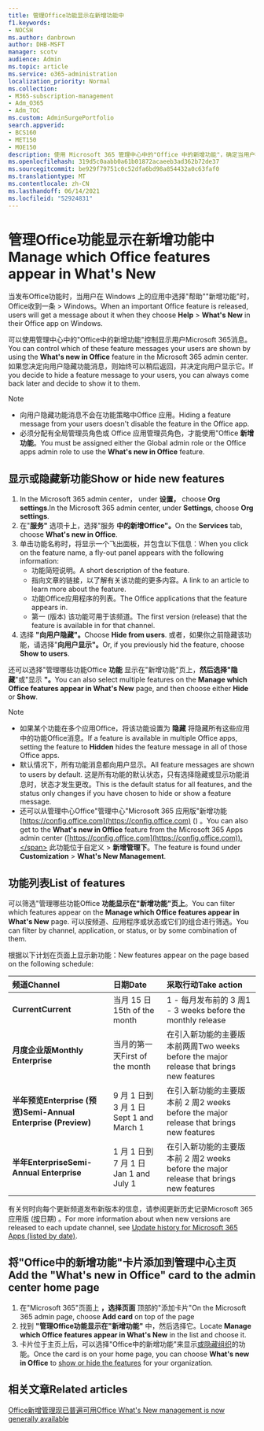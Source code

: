 ```yaml
---
title: 管理Office功能显示在新增功能中
f1.keywords:
- NOCSH
ms.author: danbrown
author: DHB-MSFT
manager: scotv
audience: Admin
ms.topic: article
ms.service: o365-administration
localization_priority: Normal
ms.collection:
- M365-subscription-management
- Adm_O365
- Adm_TOC
ms.custom: AdminSurgePortfolio
search.appverid:
- BCS160
- MET150
- MOE150
description: 使用 Microsoft 365 管理中心中的"Office 中的新增功能"，确定当用户在 Windows > 上的 Office 应用 中选择"帮助""Office 应用 新增功能"时要显示或隐藏的 Microsoft 365 功能。 Office
ms.openlocfilehash: 319d5c0aabb0a61b01872acaeeb3ad362b72de37
ms.sourcegitcommit: be929f79751c0c52dfa6bd98a854432a0c63faf0
ms.translationtype: MT
ms.contentlocale: zh-CN
ms.lasthandoff: 06/14/2021
ms.locfileid: "52924831"
---
```

# <a name="manage-which-office-features-appear-in-whats-new"></a><span data-ttu-id="0c04d-103">管理Office功能显示在新增功能中</span><span class="sxs-lookup"><span data-stu-id="0c04d-103">Manage which Office‎ features appear in What's New</span></span>

<span data-ttu-id="0c04d-104">当发布Office功能时，当用户在 Windows 上的应用中选择"帮助""新增功能"时，Office收到一条  >  Windows。</span><span class="sxs-lookup"><span data-stu-id="0c04d-104">When an important ‎Office‎ feature is released, users will get a message about it when they choose **Help** > **What's New** in their ‎‎Office‎‎ app on ‎Windows‎.</span></span>

<span data-ttu-id="0c04d-105">可以使用管理中心中的"Office中的新增功能"控制显示用户Microsoft 365消息。</span><span class="sxs-lookup"><span data-stu-id="0c04d-105">You can control which of these feature messages your users are shown by using the **What's new in Office** feature in the Microsoft 365 admin center.</span></span> <span data-ttu-id="0c04d-106">如果您决定向用户隐藏功能消息，则始终可以稍后返回，并决定向用户显示它。</span><span class="sxs-lookup"><span data-stu-id="0c04d-106">If you decide to hide a feature message to your users, you can always come back later and decide to show it to them.</span></span>

> [!NOTE]
> - <span data-ttu-id="0c04d-107">向用户隐藏功能消息不会在功能策略中Office 应用。</span><span class="sxs-lookup"><span data-stu-id="0c04d-107">Hiding a feature message from your users doesn't disable the feature in the Office app.</span></span>
> - <span data-ttu-id="0c04d-108">必须分配有全局管理员角色或 Office 应用管理员角色，才能使用"Office **新增功能**。</span><span class="sxs-lookup"><span data-stu-id="0c04d-108">You must be assigned either the Global admin role or the Office apps admin role to use the **What's new in Office** feature.</span></span>

## <a name="show-or-hide-new-features"></a><span data-ttu-id="0c04d-109">显示或隐藏新功能</span><span class="sxs-lookup"><span data-stu-id="0c04d-109">Show or hide new features</span></span> 

1. <span data-ttu-id="0c04d-110">In the Microsoft 365 admin center， under **设置，** choose **Org settings**.</span><span class="sxs-lookup"><span data-stu-id="0c04d-110">In the Microsoft 365 admin center, under **Settings**, choose **Org settings**.</span></span>
2. <span data-ttu-id="0c04d-111">在"**服务"** 选项卡上，选择"服务 **中的新增Office"。**</span><span class="sxs-lookup"><span data-stu-id="0c04d-111">On the **Services** tab, choose **What's new in Office**.</span></span>
3. <span data-ttu-id="0c04d-112">单击功能名称时，将显示一个飞出面板，并包含以下信息：</span><span class="sxs-lookup"><span data-stu-id="0c04d-112">When you click on the feature name, a fly-out panel appears with the following information:</span></span>
     - <span data-ttu-id="0c04d-113">功能简短说明。</span><span class="sxs-lookup"><span data-stu-id="0c04d-113">A short description of the feature.</span></span>
     - <span data-ttu-id="0c04d-114">指向文章的链接，以了解有关该功能的更多内容。</span><span class="sxs-lookup"><span data-stu-id="0c04d-114">A link to an article to learn more about the feature.</span></span>
     - <span data-ttu-id="0c04d-115">功能Office应用程序的列表。</span><span class="sxs-lookup"><span data-stu-id="0c04d-115">The Office applications that the feature appears in.</span></span>
     - <span data-ttu-id="0c04d-116">第一 (版本) 该功能可用于该频道。</span><span class="sxs-lookup"><span data-stu-id="0c04d-116">The first version (release) that the feature is available in for that channel.</span></span>
4. <span data-ttu-id="0c04d-117">选择 **"向用户隐藏"。**</span><span class="sxs-lookup"><span data-stu-id="0c04d-117">Choose **Hide from users**.</span></span> <span data-ttu-id="0c04d-118">或者，如果你之前隐藏该功能，请选择"**向用户显示"。**</span><span class="sxs-lookup"><span data-stu-id="0c04d-118">Or, if you previously hid the feature, choose **Show to users**.</span></span>

<span data-ttu-id="0c04d-119">还可以选择"管理哪些功能Office **功能** 显示在"新增功能"页上，**然后选择"隐藏**"或"显示 **"。**</span><span class="sxs-lookup"><span data-stu-id="0c04d-119">You can also select multiple features on the **Manage which ‎Office‎ features appear in What's New** page, and then choose either **Hide** or **Show**.</span></span>

> [!NOTE]
> - <span data-ttu-id="0c04d-120">如果某个功能在多个应用Office，将该功能设置为 **隐藏** 将隐藏所有这些应用中的功能Office消息。</span><span class="sxs-lookup"><span data-stu-id="0c04d-120">If a feature is available in multiple Office apps, setting the feature to **Hidden** hides the feature message in all of those Office apps.</span></span>
> - <span data-ttu-id="0c04d-121">默认情况下，所有功能消息都向用户显示。</span><span class="sxs-lookup"><span data-stu-id="0c04d-121">All feature messages are shown to users by default.</span></span> <span data-ttu-id="0c04d-122">这是所有功能的默认状态，只有选择隐藏或显示功能消息时，状态才发生更改。</span><span class="sxs-lookup"><span data-stu-id="0c04d-122">This is the default status for all features, and the status only changes if you have chosen to hide or show a feature message.</span></span>
> - <span data-ttu-id="0c04d-123">还可以从管理中心Office"管理中心"Microsoft 365 应用版"新增功能 [https://config.office.com](https://config.office.com) () 。</span><span class="sxs-lookup"><span data-stu-id="0c04d-123">You can also get to the **What's new in Office** feature from the Microsoft 365 Apps admin center ([https://config.office.com](https://config.office.com)).</span></span> <span data-ttu-id="0c04d-124">此功能位于自定义  >  **新增管理下**。</span><span class="sxs-lookup"><span data-stu-id="0c04d-124">The feature is found under **Customization** > **What's New Management**.</span></span>

## <a name="list-of-features"></a><span data-ttu-id="0c04d-125">功能列表</span><span class="sxs-lookup"><span data-stu-id="0c04d-125">List of features</span></span>

<span data-ttu-id="0c04d-126">可以筛选"管理哪些功能Office **功能显示在"新增功能"页上**。</span><span class="sxs-lookup"><span data-stu-id="0c04d-126">You can filter which features appear on the **Manage which ‎Office‎ features appear in What's New** page.</span></span> <span data-ttu-id="0c04d-127">可以按频道、应用程序或状态或它们的组合进行筛选。</span><span class="sxs-lookup"><span data-stu-id="0c04d-127">You can filter by channel, application, or status, or by some combination of them.</span></span>

<span data-ttu-id="0c04d-128">根据以下计划在页面上显示新功能：</span><span class="sxs-lookup"><span data-stu-id="0c04d-128">New features appear on the page based on the following schedule:</span></span>

|<span data-ttu-id="0c04d-129">频道</span><span class="sxs-lookup"><span data-stu-id="0c04d-129">Channel</span></span>|<span data-ttu-id="0c04d-130">日期</span><span class="sxs-lookup"><span data-stu-id="0c04d-130">Date</span></span>|<span data-ttu-id="0c04d-131">采取行动</span><span class="sxs-lookup"><span data-stu-id="0c04d-131">Take action</span></span>|
|:-----|:-----|:-----|
|<span data-ttu-id="0c04d-132">**Current**</span><span class="sxs-lookup"><span data-stu-id="0c04d-132">**Current**</span></span> <br/> |<span data-ttu-id="0c04d-133">当月 15 日</span><span class="sxs-lookup"><span data-stu-id="0c04d-133">15th of the month</span></span>  <br/> |<span data-ttu-id="0c04d-134">1 - 每月发布前的 3 周</span><span class="sxs-lookup"><span data-stu-id="0c04d-134">1 - 3 weeks before the monthly release</span></span> <br/> |
|<span data-ttu-id="0c04d-135">**月度企业版**</span><span class="sxs-lookup"><span data-stu-id="0c04d-135">**Monthly Enterprise**</span></span> <br/> |<span data-ttu-id="0c04d-136">当月的第一天</span><span class="sxs-lookup"><span data-stu-id="0c04d-136">First of the month</span></span>  <br/> |<span data-ttu-id="0c04d-137">在引入新功能的主要版本前两周</span><span class="sxs-lookup"><span data-stu-id="0c04d-137">Two weeks before the major release that brings new features</span></span> |
|<span data-ttu-id="0c04d-138">**半年预览Enterprise (预览)**</span><span class="sxs-lookup"><span data-stu-id="0c04d-138">**Semi-Annual Enterprise (Preview)**</span></span> <br/> |<span data-ttu-id="0c04d-139">9 月 1 日到 3 月 1 日</span><span class="sxs-lookup"><span data-stu-id="0c04d-139">Sept 1 and March 1</span></span> <br/> | <span data-ttu-id="0c04d-140">在引入新功能的主要版本前 2 周</span><span class="sxs-lookup"><span data-stu-id="0c04d-140">2 weeks before the major release that brings new features</span></span>|
|<span data-ttu-id="0c04d-141">**半年Enterprise**</span><span class="sxs-lookup"><span data-stu-id="0c04d-141">**Semi-Annual Enterprise**</span></span> <br/> |<span data-ttu-id="0c04d-142">1 月 1 日到 7 月 1 日</span><span class="sxs-lookup"><span data-stu-id="0c04d-142">Jan 1 and July 1</span></span> <br/> | <span data-ttu-id="0c04d-143">在引入新功能的主要版本前 2 周</span><span class="sxs-lookup"><span data-stu-id="0c04d-143">2 weeks before the major release that brings new features</span></span><br/> |

<span data-ttu-id="0c04d-144">有关何时向每个更新频道发布新版本的信息，请参阅更新历史记录Microsoft 365 应用版 ([按](/officeupdates/update-history-microsoft365-apps-by-date)日期) 。</span><span class="sxs-lookup"><span data-stu-id="0c04d-144">For more information about when new versions are released to each update channel, see [Update history for Microsoft 365 Apps (listed by date)](/officeupdates/update-history-microsoft365-apps-by-date).</span></span>

## <a name="add-the-whats-new-in-office-card-to-the-admin-center-home-page"></a><span data-ttu-id="0c04d-145">将"Office中的新增功能"卡片添加到管理中心主页</span><span class="sxs-lookup"><span data-stu-id="0c04d-145">Add the "What's new in Office" card to the admin center home page</span></span>

1. <span data-ttu-id="0c04d-146">在"Microsoft 365"页面上 **，选择页面** 顶部的"添加卡片"</span><span class="sxs-lookup"><span data-stu-id="0c04d-146">On the Microsoft 365 admin page, choose **Add card** on top of the page</span></span>
2. <span data-ttu-id="0c04d-147">找到 **"管理Office功能显示在"新增功能"** 中，然后选择它。</span><span class="sxs-lookup"><span data-stu-id="0c04d-147">Locate **Manage which Office features appear in What's New** in the list and choose it.</span></span>
3. <span data-ttu-id="0c04d-148">卡片位于主页上后，可以选择"Office中的新增功能"来显示[或隐藏组织](#show-or-hide-new-features)的功能。</span><span class="sxs-lookup"><span data-stu-id="0c04d-148">Once the card is on your home page, you can choose **What's new in Office** to [show or hide the features](#show-or-hide-new-features) for your organization.</span></span>


## <a name="related-articles"></a><span data-ttu-id="0c04d-149">相关文章</span><span class="sxs-lookup"><span data-stu-id="0c04d-149">Related articles</span></span>

[<span data-ttu-id="0c04d-150">Office新增管理现已普遍可用</span><span class="sxs-lookup"><span data-stu-id="0c04d-150">Office What's New management is now generally available</span></span>](https://techcommunity.microsoft.com/t5/microsoft-365-blog/office-what-s-new-management-is-now-generally-available/ba-p/1179954)